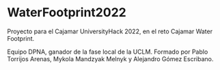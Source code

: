 # WaterFootprint2022

Proyecto para el Cajamar UniversityHack 2022, en el reto Cajamar Water Footprint. 

Equipo DPNA, ganador de la fase local de la UCLM. Formado por Pablo Torrijos Arenas, Mykola Mandzyak Melnyk y Alejandro Gómez Escribano.
